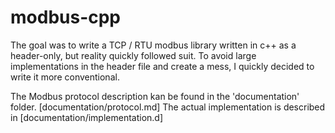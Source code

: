 # modbus-cpp
The goal was to write a TCP / RTU modbus library written in c++ as a header-only, but reality quickly followed suit. 
To avoid large implementations in the header file and create a mess, I quickly decided to write it more conventional.

The Modbus protocol description kan be found in the 'documentation' folder. [documentation/protocol.md]
The actual implementation is described in [documentation/implementation.d]
